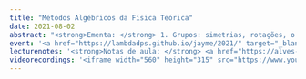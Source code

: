 ```yaml
---
title: "Métodos Algébricos da Física Teórica"
date: 2021-08-02
abstract: "<strong>Ementa: </strong> 1. Grupos: simetrias, rotações, o grupo de Galilei, relatividade restrita. 2. Grupos e Álgebras de Lie: noção de grupo contínuo, álgebras de Lie, grupo de Heisenberg, grupo especial unitário em duas dimensões. 3. Representações: noções de mecânica quântica, spin eletrônico, construções básicas com representações, produtos tensoriais e tensores, representações projetivas e spinores, lema de Schur. 4. Aplicações Físicas: o caminho óctuplo da física de partículas, teorias dde grande unificação, efeitos Hawking e Unruh, partículas e o grupo de Poincaré."
event: '<a href="https://lambdadps.github.io/jayme/2021/" target="_blank">III Escola Jayme Tiomno de Física Teórica</a>'
lecturenotes: '<strong>Notas de aula: </strong> <a href="https://alves-nickolas.github.io/pdf/Métodos_Algébricos_da_Física_Teórica.pdf" target="_blank">disponíveis aqui</a>'
videorecordings: '<iframe width="560" height="315" src="https://www.youtube.com/embed/videoseries?si=M-uwk8D7Ps4NXqDK&amp;list=PLUtepDnpw2tO9T-FDbVIYcmL6oIiF3eGA" title="YouTube video player" frameborder="0" allow="accelerometer; autoplay; clipboard-write; encrypted-media; gyroscope; picture-in-picture; web-share" referrerpolicy="strict-origin-when-cross-origin" allowfullscreen></iframe>'
---
```


